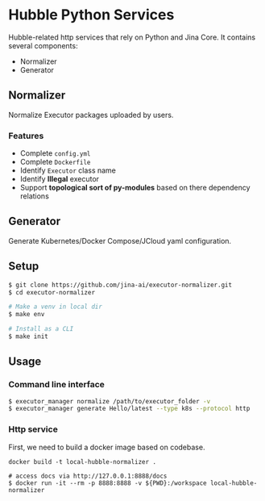 # Hubble Python Services
Hubble-related http services that rely on Python and Jina Core. It contains several components:

- Normalizer
- Generator

## Normalizer

Normalize Executor packages uploaded by users.

### Features

- Complete `config.yml`
- Complete `Dockerfile`
- Identify `Executor` class name
- Identify **Illegal** executor
- Support **topological sort of py-modules** based on there dependency relations

## Generator

Generate Kubernetes/Docker Compose/JCloud yaml configuration.

## Setup

```bash
$ git clone https://github.com/jina-ai/executor-normalizer.git
$ cd executor-normalizer

# Make a venv in local dir
$ make env

# Install as a CLI
$ make init
```



## Usage

### Command line interface

```bash
$ executor_manager normalize /path/to/executor_folder -v
$ executor_manager generate Hello/latest --type k8s --protocol http
```

### Http service

First, we need to build a docker image based on codebase. 

`docker build -t local-hubble-normalizer .`

```
# access docs via http://127.0.0.1:8888/docs
$ docker run -it --rm -p 8888:8888 -v ${PWD}:/workspace local-hubble-normalizer
```
